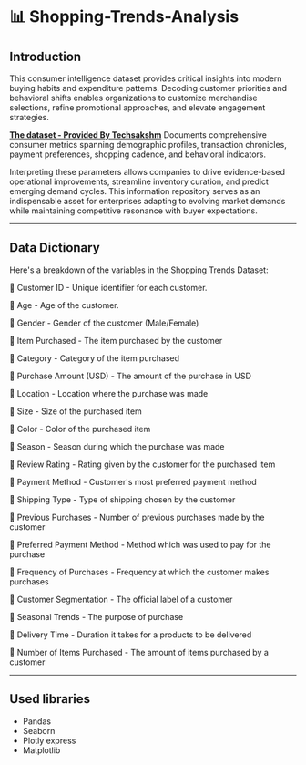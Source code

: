 # 📊 Shopping-Trends-Analysis
## Introduction
This consumer intelligence dataset provides critical insights into modern buying habits and expenditure patterns. Decoding customer priorities and behavioral shifts enables organizations to customize merchandise selections, refine promotional approaches, and elevate engagement strategies.

**[The dataset - Provided By Techsakshm](Shopping_Trends_Updated.csv)** Documents comprehensive consumer metrics spanning demographic profiles, transaction chronicles, payment preferences, shopping cadence, and behavioral indicators.

Interpreting these parameters allows companies to drive evidence-based operational improvements, streamline inventory curation, and predict emerging demand cycles. This information repository serves as an indispensable asset for enterprises adapting to evolving market demands while maintaining competitive resonance with buyer expectations.
____

## Data Dictionary
Here's a breakdown of the variables in the Shopping Trends Dataset:

📌 Customer ID - Unique identifier for each customer.

📌 Age - Age of the customer.

📌 Gender - Gender of the customer (Male/Female)

📌 Item Purchased - The item purchased by the customer

📌 Category - Category of the item purchased

📌 Purchase Amount (USD) - The amount of the purchase in USD

📌 Location - Location where the purchase was made

📌 Size - Size of the purchased item

📌 Color - Color of the purchased item

📌 Season - Season during which the purchase was made

📌 Review Rating - Rating given by the customer for the purchased item

📌 Payment Method - Customer's most preferred payment method

📌 Shipping Type - Type of shipping chosen by the customer

📌 Previous Purchases - Number of previous purchases made by the customer

📌 Preferred Payment Method - Method which was used to pay for the purchase

📌 Frequency of Purchases - Frequency at which the customer makes purchases

📌 Customer Segmentation - The official label of a customer

📌 Seasonal Trends - The purpose of purchase

📌 Delivery Time - Duration it takes for a products to be delivered

📌 Number of Items Purchased - The amount of items purchased by a customer
____

## Used libraries
+ Pandas
+ Seaborn
+ Plotly express
+ Matplotlib
